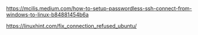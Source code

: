 

https://mcilis.medium.com/how-to-setup-passwordless-ssh-connect-from-windows-to-linux-b84881454b6a

https://linuxhint.com/fix_connection_refused_ubuntu/

